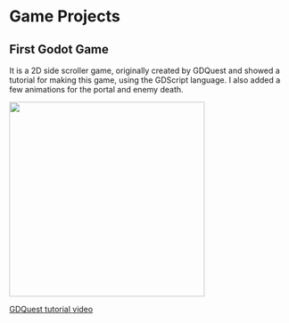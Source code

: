 # Game Projects

## First Godot Game

It is a 2D side scroller game, originally created by GDQuest and showed a tutorial for making this game, using the GDScript language.
I also added a few animations for the portal and enemy death.

<img src="https://user-images.githubusercontent.com/91477329/221842987-2ea0f270-9c4e-42fa-81a7-da8442d213c7.png" height="350">

[GDQuest tutorial video](https://www.youtube.com/watch?v=Mc13Z2gboEk&t=1s&ab_channel=GDQuest) 
